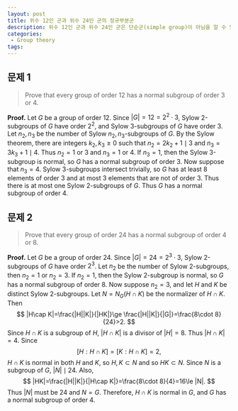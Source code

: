 ```yaml
---
layout: post
title: 위수 12인 군과 위수 24인 군의 정규부분군
description: 위수 12인 군과 위수 24인 군은 단순군(simple group)이 아님을 알 수 있습니다.
categories:
 - Group theory
tags:
---
```


## 문제 1
> Prove that every group of order 12 has a normal subgroup of order 3 or 4.

**Proof.** Let $G$ be a group of order 12. Since $|G|=12=2^2\cdot 3$, Sylow 2-subgroups of $G$ have order $2^2$, and Sylow 3-subgroups of $G$ have order 3. Let $n_2, n_3$ be the number of Sylow $n_2, n_3$-subgroups of $G$. By the Sylow theorem, there are integers $k_2,k_3\ge 0$ such that $n_2=2k_2+1\mid 3$ and $n_3=3k_3+1\mid 4$. Thus $n_2=1\text{ or }3$ and $n_3=1\text{ or }4$. If $n_3=1$, then the Sylow 3-subgroup is normal, so $G$ has a normal subgroup of order 3. Now suppose that $n_3=4$. Sylow 3-subgroups intersect trivially, so $G$ has at least 8 elements of order 3 and at most 3 elements that are not of order 3. Thus there is at most one Sylow 2-subgroups of $G$. Thus $G$ has a normal subgroup of order 4.

## 문제 2
> Prove that every group of order 24 has a normal subgroup of order 4 or 8.

**Proof.** Let $G$ be a group of order 24. Since $|G|=24=2^3\cdot 3$, Sylow 2-subgroups of $G$ have order $2^3$. Let $n_2$ be the number of Sylow 2-subgroups, then $n_2=1$ or $n_2=3$. If $n_2=1$, then the Sylow 2-subgroup is normal, so $G$ has a normal subgroup of order 8. Now suppose $n_2=3$, and let $H$ and $K$ be distinct Sylow 2-subgroups. Let $N=N_G(H\cap K)$ be the normalizer of $H\cap K$. Then
$$
|H\cap K|=\frac{|H||K|}{|HK|}\ge \frac{|H||K|}{|G|}=\frac{8\cdot 8}{24}>2.
$$
Since $H\cap K$ is a subgroup of $H$, $|H\cap K|$ is a divisor of $|H|=8$. Thus $|H\cap K|=4$. Since
$$
[H:H\cap K]=[K:H\cap K]=2,
$$
$H\cap K$ is normal in both $H$ and $K$, so $H,K\subset N$ and so $HK\subset N$. Since $N$ is a subgroup of $G$, $|N|\mid 24$. Also,
$$
|HK|=\frac{|H||K|}{|H\cap K|}=\frac{8\cdot 8}{4}=16\le |N|.
$$
Thus $|N|$ must be 24 and $N=G$. Therefore, $H\cap K$ is normal in $G$, and $G$ has a normal subgroup of order 4.